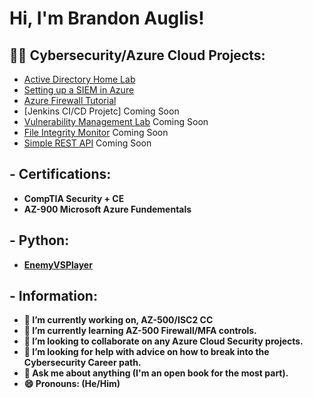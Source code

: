 <h1>Hi, I'm Brandon Auglis!</h1>

<h2>👨‍💻 Cybersecurity/Azure Cloud Projects:</h2>

- [Active Directory Home Lab](https://github.com/AuglisBrandon/Active-Directory-Home-Lab)
- [Setting up a SIEM in Azure](https://github.com/AuglisBrandon/SettingUpAzureSIEM)
- [Azure Firewall Tutorial](https://github.com/AuglisBrandon/AzureFirewallConfig) 
- [Jenkins CI/CD Projetc] Coming Soon
- [Vulnerability Management Lab]() Coming Soon
- [File Integrity Monitor]() Coming Soon
- [Simple REST API]() Coming Soon


<h2> - Certifications:</h2>
  
  - <b>CompTIA Security + CE<b>
  - <b>AZ-900 Microsoft Azure Fundementals<b>

<h2> - Python:</h2>

  - [EnemyVSPlayer](https://github.com/AuglisBrandon/EnemyVSPlayer)


  
  
  
  
  
  
  
  
  
  <h2> - Information:</h2>  
  
- 🔭 I’m currently working on, AZ-500/ISC2 CC
- 🌱 I’m currently learning AZ-500 Firewall/MFA controls.
- 👯 I’m looking to collaborate on any Azure Cloud Security projects.
- 🤔 I’m looking for help with advice on how to break into the Cybersecurity Career path.
- 💬 Ask me about anything (I'm an open book for the most part).
- 😄 Pronouns: (He/Him)
